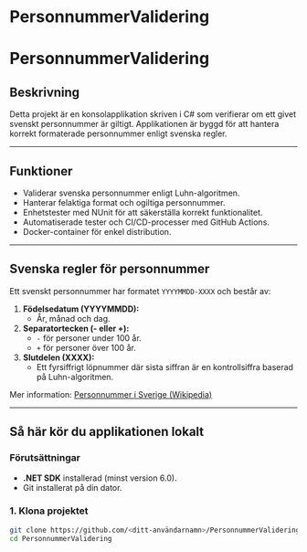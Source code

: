 # PersonnummerValidering

# PersonnummerValidering

## Beskrivning
Detta projekt är en konsolapplikation skriven i C# som verifierar om ett givet svenskt personnummer är giltigt. Applikationen är byggd för att hantera korrekt formaterade personnummer enligt svenska regler.

---

## Funktioner
- Validerar svenska personnummer enligt Luhn-algoritmen.
- Hanterar felaktiga format och ogiltiga personnummer.
- Enhetstester med NUnit för att säkerställa korrekt funktionalitet.
- Automatiserade tester och CI/CD-processer med GitHub Actions.
- Docker-container för enkel distribution.

---

## Svenska regler för personnummer
Ett svenskt personnummer har formatet `YYYYMMDD-XXXX` och består av:
1. **Födelsedatum (YYYYMMDD):**
   - År, månad och dag.
2. **Separatortecken (- eller +):**
   - `-` för personer under 100 år.
   - `+` för personer över 100 år.
3. **Slutdelen (XXXX):**
   - Ett fyrsiffrigt löpnummer där sista siffran är en kontrollsiffra baserad på Luhn-algoritmen.

Mer information: [Personnummer i Sverige (Wikipedia)](https://sv.wikipedia.org/wiki/Personnummer_i_Sverige)

---

## Så här kör du applikationen lokalt

### **Förutsättningar**
- **.NET SDK** installerad (minst version 6.0).
- Git installerat på din dator.

### **1. Klona projektet**
```bash
git clone https://github.com/<ditt-användarnamn>/PersonnummerValidering.git
cd PersonnummerValidering
